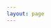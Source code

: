 ```yaml
---
layout: page
---
```


<script setup>
import {
	VPTeamPage,
	VPTeamPageTitle,
	VPTeamMembers,
	VPTeamPageSection
} from 'vitepress/theme'

const coreMembers = [
	{
		avatar: '/about/0098.webp',
		name: '0098',
	},
	{
		avatar: '/about/earth.webp',
		name: '🌎',
	},
]
</script>

<VPTeamPage>
  <VPTeamPageTitle>
    <template #title></template>
    <!-- <template #lead>...</template> -->
  </VPTeamPageTitle>
  <VPTeamMembers size="small" :members="coreMembers" />
</VPTeamPage>
